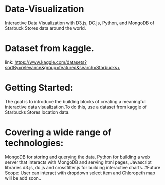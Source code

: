 # Data-Visualization
Interactive Data Visualization with D3.js, DC.js, Python, and MongoDB of Starbuck Stores data around the world.
# Dataset from kaggle.
link: https://www.kaggle.com/datasets?sortBy=relevance&group=featured&search=Starbucks+

# Getting Started:
The goal is to introduce the building blocks of creating a meaningful interactive data visualization.To do this, use a dataset from
kaggle of Starbucks Stores location data. 
# Covering a wide range of technologies: 
  MongoDB for storing and querying the data, Python for building a web server that interacts with MongoDB and serving html pages,
  Javascript libraries d3.js, dc.js and crossfilter.js for building interactive charts.
#Future Scope:
User can interact with dropdown select item and Chloropeth map will be add soon..

